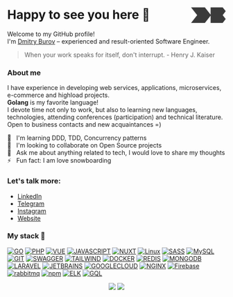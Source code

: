 # Happy to see you here :wave: <a href="https://dburov.com/?from=github" target="_blank"><img src="https://raw.githubusercontent.com/dmitryburov/dmitryburov/master/media/db_logo.png" align="right" width="80" /></a>

Welcome to my GitHub profile!<br>
I'm [Dmitry Burov](https://dburov.com/?from=github) &ndash; experienced and result-oriented Software Engineer.

> When your work speaks for itself, don't interrupt. - Henry J. Kaiser

### About me

I have experience in developing web services, applications, microservices, e-commerce and highload projects.<br>
**Golang** is my favorite language!<br>
I devote time not only to work, but also to learning new languages, technologies, attending conferences (participation) and technical literature.
Open to business contacts and new acquaintances =)

:muscle: &nbsp; I'm learning DDD, TDD, Concurrency patterns<br>
:handshake: &nbsp; I'm looking to collaborate on Open Source projects<br>
:thought_balloon: &nbsp; Ask me about anything related to tech, I would love to share my thoughts<br>
:zap: &nbsp; Fun fact: I am love snowboarding

### Let's talk more:

- [LinkedIn](https://linkedin.com/in/d-burov)
- [Telegram](https://t.me/dburov)
- [Instagram](https://instagram.com/diburov)
- [Website](https://dburov.com)

### My stack 🚀

[![GO](https://img.shields.io/badge/GoLang-ffffff?style=for-the-badge&logo=go&color=7fd5ea&logoColor=ffffff)](#)
[![PHP](https://img.shields.io/badge/PHP-FF2D20?style=for-the-badge&logo=php&logoColor=white&color=777BB4)](#)
[![VUE](https://img.shields.io/badge/VueJS-FF2D20?style=for-the-badge&logo=vuedotjs&logoColor=white&color=4fc08d)](#)
[![JAVASCRIPT](https://img.shields.io/badge/JavaScript-F7DF1E?style=for-the-badge&logo=javascript&logoColor=black)](#)
[![NUXT](https://img.shields.io/badge/NuxtJS-00C58E?style=for-the-badge&logo=nuxtdotjs&logoColor=ffffff)](#)
[![Linux](https://img.shields.io/badge/linux-%FCC624.svg?style=for-the-badge&logo=linux&logoColor=black&color=FCC624)](#)
[![SASS](https://img.shields.io/badge/Sass-CC6699?style=for-the-badge&logo=sass&logoColor=white)](#)
[![MySQL](https://img.shields.io/badge/mysql-%4479A1.svg?style=for-the-badge&logo=mysql&logoColor=white&color=4479A1)](#)
[![GIT](https://img.shields.io/badge/git-%3776AB.svg?style=for-the-badge&logo=git&logoColor=white&color=F05032)](#)
[![SWAGGER](https://img.shields.io/badge/SWAGGER-white?style=for-the-badge&logo=swagger&color=38b832&logoColor=ffffff)](#)
[![TAILWIND](https://img.shields.io/badge/TAWILWIND%20css-white?style=for-the-badge&logo=tailwindcss&color=20CBED&logoColor=ffffff)](#)
[![DOCKER](https://img.shields.io/badge/Docker%20-%232496ED.svg?&style=for-the-badge&logo=Docker&logoColor=ffffff)](#)
[![REDIS](https://img.shields.io/badge/Redis-43853D?style=for-the-badge&logo=redis&logoColor=white&color=A41F16)](#)
[![MONGODB](https://img.shields.io/badge/MongoDB-4EA94B?style=for-the-badge&logo=mongodb&logoColor=white)](#)
[![LARAVEL](https://img.shields.io/badge/laravel-%FF2D20.svg?style=for-the-badge&logo=laravel&logoColor=white&color=FF2D20)](#)
[![JETBRAINS](https://img.shields.io/badge/Jet%20Brains-00C58E?style=for-the-badge&logo=jetbrains&color=000000&logoColor=ffffff)](#)
[![GOOGLECLOUD](https://img.shields.io/badge/Google_Cloud-4285F4?style=for-the-badge&logo=google-cloud&logoColor=white)](#)
[![NGINX](https://img.shields.io/badge/NGINX-%FF2D20.svg?style=for-the-badge&logo=nginx&logoColor=white&color=00B140)](#)
[![Firebase](https://img.shields.io/badge/Firebase-ffffff?style=for-the-badge&logo=firebase&color=F7C52B&logoColor=white)](#)
[![rabbitmq](https://img.shields.io/badge/RabbitMQ-ffffff?style=for-the-badge&logo=rabbitmq&color=FF6600&logoColor=white)](#)
[![npm](https://img.shields.io/badge/NPM-ffffff?style=for-the-badge&logo=npm&color=333333&logoColor=ffffff)](#)
[![ELK](https://img.shields.io/badge/ELK-ffffff?style=for-the-badge&logo=elasticsearch&color=0077cc&logoColor=white)](#)
[![GQL](https://img.shields.io/badge/GRAPHQL-ffffff?style=for-the-badge&logo=graphql&color=ff7bd4&logoColor=ffffff)](#)

<div align="center">
<a href="#"><img width="370px" src="https://github-readme-stats.vercel.app/api?username=dmitryburov&custom_title=In+Data+We+Trust&show_icons=true&hide_border=true&count_private=true&bg_color=00000000&title_color=58a6fe&text_color=878787&icon_color=58a6fe&cache_seconds=1800" /></a>
<a href="#"><img width="370px" src="https://github-readme-streak-stats.herokuapp.com/?user=dmitryburov&background=00000000&hide_border=true&stroke=878787&ring=58a6fe&fire=58a6fe&currStreakNum=878787&sideNums=878787&currStreakLabel=878787&sideLabels=878787&dates=878787" /></a><br>
</div>
